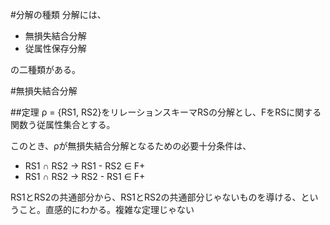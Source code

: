 #分解の種類
分解には、

- 無損失結合分解
- 従属性保存分解

の二種類がある。

#無損失結合分解

##定理
ρ = \{RS1, RS2\}をリレーションスキーマRSの分解とし、FをRSに関する関数う従属性集合とする。

このとき、ρが無損失結合分解となるための必要十分条件は、

- RS1 ∩ RS2 → RS1 - RS2 ∈ F+
- RS1 ∩ RS2 → RS2 - RS1 ∈ F+

RS1とRS2の共通部分から、RS1とRS2の共通部分じゃないものを導ける、ということ。直感的にわかる。複雑な定理じゃない